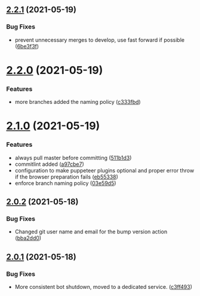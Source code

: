 ## [2.2.1](https://github.com/joanroig/pccomponentes-bot/compare/v2.2.0...v2.2.1) (2021-05-19)


### Bug Fixes

* prevent unnecessary merges to develop, use fast forward if possible ([6be3f3f](https://github.com/joanroig/pccomponentes-bot/commit/6be3f3f687adcc266d0f7b451e5ec250c4e72da8))



# [2.2.0](https://github.com/joanroig/pccomponentes-bot/compare/v2.1.0...v2.2.0) (2021-05-19)


### Features

* more branches added the naming policy ([c333fbd](https://github.com/joanroig/pccomponentes-bot/commit/c333fbd9a0d95a2e8e18adfcbb619a0fa0555976))



# [2.1.0](https://github.com/joanroig/pccomponentes-bot/compare/v2.0.2...v2.1.0) (2021-05-19)


### Features

* always pull master before committing ([511b1d3](https://github.com/joanroig/pccomponentes-bot/commit/511b1d32713c292de45bb8d1c597c57fbdade654))
* commitlint added ([a97cbe7](https://github.com/joanroig/pccomponentes-bot/commit/a97cbe71b7b4185d07c0663bfaa9e60db234f75d))
* configuration to make puppeteer plugins optional and proper error throw if the browser preparation fails ([eb55338](https://github.com/joanroig/pccomponentes-bot/commit/eb55338117cb9ecc9fe0a0e36ac38c6157144d84))
* enforce branch naming policy ([03e59d5](https://github.com/joanroig/pccomponentes-bot/commit/03e59d5ec149aa89e6d5607ac1b51e70c1189a53))



## [2.0.2](https://github.com/joanroig/pccomponentes-bot/compare/v2.0.1...v2.0.2) (2021-05-18)


### Bug Fixes

* Changed git user name and email for the bump version action ([bba2dd0](https://github.com/joanroig/pccomponentes-bot/commit/bba2dd048b33a3f8d81f76b089d59583b17bdb18))



## [2.0.1](https://github.com/joanroig/pccomponentes-bot/compare/v2.0.0...v2.0.1) (2021-05-18)


### Bug Fixes

* More consistent bot shutdown, moved to a dedicated service. ([c3ff493](https://github.com/joanroig/pccomponentes-bot/commit/c3ff493900b11d80eddfb90d04064c5f2f6889dd))



